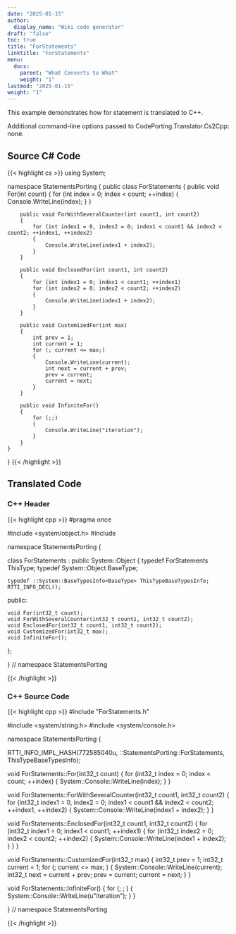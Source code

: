 ```yaml
---
date: "2025-01-15"
author:
  display_name: "Wiki code generator"
draft: "false"
toc: true
title: "ForStatements"
linktitle: "ForStatements"
menu:
  docs:
    parent: "What Converts to What"
    weight: "1"
lastmod: "2025-01-15"
weight: "1"
---
```


This example demonstrates how for statement is translated to C++.

Additional command-line options passed to CodePorting.Translator.Cs2Cpp: none.

## Source C# Code ##

{{< highlight cs >}}
using System;

namespace StatementsPorting
{
    public class ForStatements
    {
        public void For(int count)
        {
            for (int index = 0; index < count; ++index)
            {
                Console.WriteLine(index);
            }
        }

        public void ForWithSeveralCounter(int count1, int count2)
        {
            for (int index1 = 0, index2 = 0; index1 < count1 && index2 < count2; ++index1, ++index2)
            {
                Console.WriteLine(index1 + index2);
            }
        }

        public void EnclosedFor(int count1, int count2)
        {
            for (int index1 = 0; index1 < count1; ++index1)
            for (int index2 = 0; index2 < count2; ++index2)
            {
                Console.WriteLine(index1 + index2);
            }
        }

        public void CustomizedFor(int max)
        {
            int prev = 1;
            int current = 1;
            for (; current <= max;)
            {
                Console.WriteLine(current);
                int next = current + prev;
                prev = current;
                current = next;
            }
        }

        public void InfiniteFor()
        {
            for (;;)
            {
                Console.WriteLine("iteration");
            }
        }
    }
}
{{< /highlight >}}

## Translated Code ##

### C++ Header ###

{{< highlight cpp >}}
#pragma once

#include <system/object.h>
#include <cstdint>

namespace StatementsPorting {

class ForStatements : public System::Object
{
    typedef ForStatements ThisType;
    typedef System::Object BaseType;
    
    typedef ::System::BaseTypesInfo<BaseType> ThisTypeBaseTypesInfo;
    RTTI_INFO_DECL();
    
public:

    void For(int32_t count);
    void ForWithSeveralCounter(int32_t count1, int32_t count2);
    void EnclosedFor(int32_t count1, int32_t count2);
    void CustomizedFor(int32_t max);
    void InfiniteFor();
    
};

} // namespace StatementsPorting



{{< /highlight >}}

### C++ Source Code ###

{{< highlight cpp >}}
#include "ForStatements.h"

#include <system/string.h>
#include <system/console.h>

namespace StatementsPorting {

RTTI_INFO_IMPL_HASH(772585040u, ::StatementsPorting::ForStatements, ThisTypeBaseTypesInfo);

void ForStatements::For(int32_t count)
{
    for (int32_t index = 0; index < count; ++index)
    {
        System::Console::WriteLine(index);
    }
}

void ForStatements::ForWithSeveralCounter(int32_t count1, int32_t count2)
{
    for (int32_t index1 = 0, index2 = 0; index1 < count1 && index2 < count2; ++index1, ++index2)
    {
        System::Console::WriteLine(index1 + index2);
    }
}

void ForStatements::EnclosedFor(int32_t count1, int32_t count2)
{
    for (int32_t index1 = 0; index1 < count1; ++index1)
    {
        for (int32_t index2 = 0; index2 < count2; ++index2)
        {
            System::Console::WriteLine(index1 + index2);
        }
    }
}

void ForStatements::CustomizedFor(int32_t max)
{
    int32_t prev = 1;
    int32_t current = 1;
    for (; current <= max; )
    {
        System::Console::WriteLine(current);
        int32_t next = current + prev;
        prev = current;
        current = next;
    }
}

void ForStatements::InfiniteFor()
{
    for (; ; )
    {
        System::Console::WriteLine(u"iteration");
    }
}

} // namespace StatementsPorting

{{< /highlight >}}
